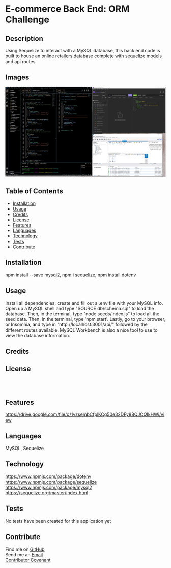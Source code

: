 
  # E-commerce Back End: ORM Challenge

  ## **Description**
  Using Sequelize to interact with a MySQL database, this back end code is built to house an online retailers database complete with sequelize models and api routes.

  ## **Images**
  ![Ecommerce back end with Insomnia and MySQL Workbench](assets/images/capture.jpg)
  
  ## **Table of Contents**
  
  * [Installation](#dependencies)
  * [Usage](#usage)
  * [Credits](#credits)
  * [License](#license)
  * [Features](#features)
  * [Languages](#languages)
  * [Technology](#technology)
  * [Tests](#tests)
  * [Contribute](#contribute)
  
  ## **Installation**
  npm install --save mysql2, npm i sequelize, npm install dotenv

  ## **Usage**
  Install all dependencies, create and fill out a .env file with your MySQL info. Open up a MySQL shell and type "SOURCE db/schema.sql" to load the database. Then, in the terminal, type "node seeds/index.js" to load all the seed data. Then, in the terminal, type 'npm start'. Lastly, go to your browser, or Insomnia, and type in "http://localhost:3001/api/" followed by the different routes available. MySQL Workbench is also a nice tool to use to view the database information.  

  ## **Credits**
  

  ## **License**
  
  <br>
  
  <br>

  ## **Features**
  https://drive.google.com/file/d/1vzsembCfplKCg50e32DFy88QJCQIkHWi/view

  ## **Languages**
  MySQL, Sequelize

  ## **Technology**
  https://www.npmjs.com/package/dotenv
  https://www.npmjs.com/package/sequelize https://www.npmjs.com/package/mysql2
  https://sequelize.org/master/index.html

  ## **Tests**
  No tests have been created for this application yet

  ## **Contribute**
  Find me on [GitHub](https://www.github.com/mattbisbee)
  <br>
  Send me an [Email](mailto:aldhelm7@gmail.com)
  <br>
  [Contributor Covenant](https://www.contributor-covenant.org/)
